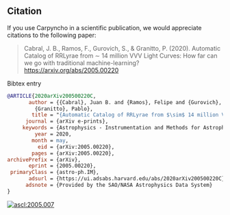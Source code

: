 ## Citation

If you use Carpyncho in a scientific publication, we would appreciate
citations to the following paper:

> Cabral, J. B., Ramos, F., Gurovich, S., & Granitto, P. (2020).
> Automatic Catalog of RRLyrae from ∼ 14 million VVV Light Curves:
> How far can we go with traditional machine-learning?
> https://arxiv.org/abs/2005.00220

Bibtex entry

```bib
@ARTICLE{2020arXiv200500220C,
       author = {{Cabral}, Juan B. and {Ramos}, Felipe and {Gurovich}, Sebasti{\'a}n and
         {Granitto}, Pablo},
        title = "{Automatic Catalog of RRLyrae from $\sim$ 14 million VVV Light Curves: How far can we go with traditional machine-learning?}",
      journal = {arXiv e-prints},
     keywords = {Astrophysics - Instrumentation and Methods for Astrophysics, Astrophysics - Solar and Stellar Astrophysics, Computer Science - Machine Learning, Statistics - Machine Learning},
         year = 2020,
        month = may,
          eid = {arXiv:2005.00220},
        pages = {arXiv:2005.00220},
archivePrefix = {arXiv},
       eprint = {2005.00220},
 primaryClass = {astro-ph.IM},
       adsurl = {https://ui.adsabs.harvard.edu/abs/2020arXiv200500220C},
      adsnote = {Provided by the SAO/NASA Astrophysics Data System}
}
```

[![ascl:2005.007](https://img.shields.io/badge/ascl-2005.007-blue.svg?colorB=262255)](http://ascl.net/2005.007)
